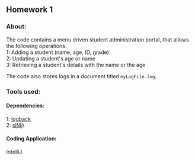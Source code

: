 ## Homework 1
### About:
The code contains a menu driven student administration portal, that allows the following operations.
\
1: Adding a student (name, age, ID, grade)\
2: Updating a student's age or name\
3: Retrieving a student's details with the name or the age

The code also stores logs in a document titled `myLogFile.log`.
### Tools used:
#### Dependencies:
1: [logback](https://mvnrepository.com/artifact/ch.qos.logback/logback-classic)\
2: [slf4j](https://mvnrepository.com/artifact/org.slf4j/slf4j-api)\

#### Coding Application:
IntelliJ

